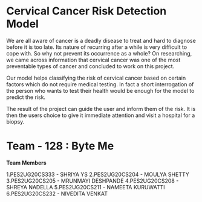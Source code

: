# Cervical Cancer Risk Detection Model

We are all aware of cancer is a deadly disease to treat and hard to diagnose before it is too late. Its nature of recurring after a while is very difficult to cope with. So why not prevent its occurrence as a whole? On researching, we came across information that cervical cancer was one of the most preventable types of cancer and concluded to work on this project. 

Our model helps classifying the risk of cervical cancer based on certain factors which do not require medical testing. In fact a short interrogation of the person who wants to test their health would be enough for the model to predict the risk.

The result of the project can guide the user and inform them of the risk. It is then the users choice to give it immediate attention and visit a hospital for a biopsy.


# Team - 128 : Byte Me

**Team Members**

1.PES2UG20CS333 - SHRIYA YS
2.PES2UG20CS204 - MOULYA SHETTY
3.PES2UG20CS205 - MRUNMAYI DESHPANDE
4.PES2UG20CS208 - SHREYA NADELLA
5.PES2UG20CS211 - NAMEETA KURUWATTI
6.PES2UG20CS232 - NIVEDITA VENKAT
